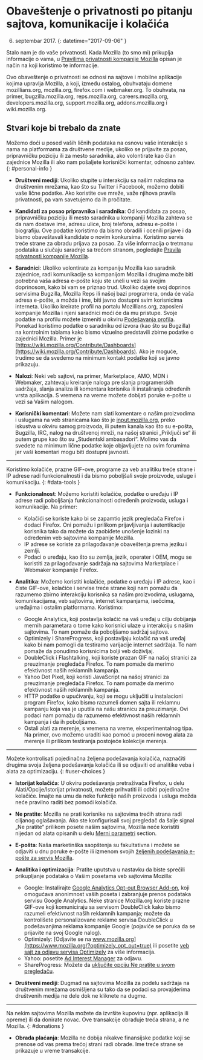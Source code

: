 # Obaveštenje o privatnosti po pitanju sajtova, komunikacije i kolačića

6. septembar 2017.
{: datetime="2017-09-06" }

Stalo nam je do vaše privatnosti. Kada Mozilla (to smo mi) prikuplja informacije o vama, u [Pravilima privatnosti kompanije Mozilla](https://www.mozilla.org/privacy/) opisan je način na koji koristimo te informacije.

Ovo obaveštenje o privatnosti se odnosi na sajtove i mobilne aplikacije kojima upravlja Mozilla, a koji, između ostalog, obuhvataju domene mozillians.org, mozilla.org, firefox.com i webmaker.org. To obuhvata, na primer, bugzilla.mozilla.org, reps.mozilla.org, careers.mozilla.org, developers.mozilla.org, support.mozilla.org, addons.mozilla.org i wiki.mozilla.org.

## Stvari koje bi trebalo da znate

Možemo doći u posed vaših ličnih podataka na osnovu vaše interakcije s nama na platformama za društvene medije, ukoliko se prijavite za posao, pripravničku poziciju ili za mesto saradnika, ako volontirate kao član zajednice Mozilla ili ako nam pošaljete korisnički komentar, odnosno zahtev. 
{: #personal-info }

* **Društveni mediji**: Ukoliko stupite u interakciju sa našim nalozima na društvenim mrežama, kao što su Twitter i Facebook, možemo dobiti vaše lične podatke. Ako koristite ove mreže, važe njihova pravila privatnosti, pa vam savetujemo da ih pročitate.  

* **Kandidati za posao pripravnika i saradnika**: Od kandidata za posao, pripravničku poziciju ili mesto saradnika u kompaniji Mozilla zahteva se da nam dostave ime, adresu ulice, broj telefona, adresu e-pošte i biografiju. Ove podatke koristimo da bismo obradili i ocenili prijave i da bismo obaveštavali kandidate o novim konkursima. Koristimo servis treće strane za obradu prijava za posao. Za više informacija o tretmanu podataka u slučaju saradnje sa trećom stranom, pogledajte [Pravila privatnosti kompanije Mozilla](https://www.mozilla.org/privacy/).

* **Saradnici**: Ukoliko volontirate za kompaniju Mozilla kao saradnik zajednice, radi komunikacije sa kompanijom Mozilla i drugima može biti potrebna vaša adresa e-pošte koju ste uneli u vezi sa svojim doprinosom, kako bi vam se priznao trud. Ukoliko dajete svoj doprinos servisima Bugzilla, Mozilla Reps ili našoj bazi programera, onda će vaša adresa e-pošte, a možda i ime, biti javno dostupni svim korisnicima interneta. Ukoliko kreirate profil na portalu Mozillians.org, zaposleni kompanije Mozilla i njeni saradnici moći će da mu pristupe. Svoje podatke na profilu možete izmeniti u okviru [Podešavanja profila](https://mozillians.org/user/edit). Ponekad koristimo podatke o saradniku od izvora (kao što su Bugzilla) na kontrolnim tablama kako bismo vizuelno predstavili zbirne podatke o zajednici Mozilla. Primer je [https://wiki.mozilla.org/Contribute/Dashboards](https://wiki.mozilla.org/Contribute/Dashboards). Ako je moguće, trudimo se da svedemo na minimum kontakt podatke koji se javno prikazuju.

* **Nalozi**: Neki veb sajtovi, na primer, Marketplace, AMO, MDN i Webmaker, zahtevaju kreiranje naloga pre slanja programerskih sadržaja, slanja analiza ili komentara korisnika ili instaliranja određenih vrsta aplikacija.  S vremena na vreme možete dobijati poruke e-pošte u vezi sa Vašim nalogom. 

* **Korisnički komentari**:  Možete nam slati komentare o našim proizvodima i uslugama na veb stranicama kao što je [input.mozilla.org](https://input.mozilla.org/), preko iskustva u okviru samog proizvoda, ili putem kanala kao što su e-pošta, Bugzilla, IRC, nalog na društvenoj mreži, na našoj stranici „Priključi se“ ili putem grupe kao što su „Studentski ambasadori“. Molimo vas da svedete na minimum lične podatke koje objavljujete na ovim forumima jer vaši komentari mogu biti dostupni javnosti.

---------------------------------------

Koristimo kolačiće, prazne GIF-ove, programe za veb analitiku treće strane i IP adrese radi funkcionalnosti i da bismo poboljšali svoje proizvode, usluge i komunikaciju. 
{: #data-tools }

* **Funkcionalnost**: Možemo koristiti kolačiće, podatke o uređaju i IP adrese radi poboljšanja funkcionalnosti određenih proizvoda, usluga i komunikacije. Na primer:
    * Kolačići se koriste kako bi se zapamtio jezik pregledača Firefox i dodaci Firefox. Oni pomažu i prilikom prijavljivanja i autentikacije korisnika tako da možete da zaobiđete unošenje lozinki na određenim veb sajtovima kompanije Mozilla.  
    * IP adrese se koriste za prilagođavanje obaveštenja prema jeziku i zemlji.  
    * Podaci o uređaju, kao što su zemlja, jezik, operater i OEM, mogu se koristiti za prilagođavanje sadržaja na sajtovima Marketplace i Webmaker kompanije Firefox.

* **Analitika**: Možemo koristiti kolačiće, podatke o uređaju i IP adrese, kao i čiste GIF-ove, kolačiće i servise treće strane koji nam pomažu da razumemo zbirno interakciju korisnika sa našim proizvodima, uslugama, komunikacijama, veb sajtovima, internet kampanjama, isečcima, uređajima i ostalim platformama. Koristimo:
    * Google Analytics, koji postavlja kolačić na vaš uređaj u cilju dobijanja mernih parametara o tome kako korisnici ulaze u interakciju s našim sajtovima.      To nam pomaže da poboljšamo sadržaj sajtova.  
    * Optimizely i ShareProgress, koji postavljaju kolačić na vaš uređaj kako bi nam pomogli da testiramo varijacije internet sadržaja.  To nam pomaže da ponudimo korisnicima bolji veb doživljaj.
    * DoubleClick i Flashtalking, koji koriste prazan GIF na našoj stranici za preuzimanje pregledača Firefox.  To nam pomaže da merimo efektivnost naših reklamnih kampanja.
    * Yahoo Dot Pixel, koji koristi JavaScript na našoj stranici za preuzimanje pregledača Firefox. To nam pomaže da merimo efektivnost naših reklamnih kampanja. 
    * HTTP podatke o upućivanju, koji se mogu uključiti u instalacioni program Firefox, kako bismo razumeli domen sajta ili reklamnu kampanju koja vas je uputila na našu stranicu za preuzimanje. Ovi podaci nam pomažu da razumemo efektivnost naših reklamnih kampanja i da ih poboljšamo.
    * Ostali alati za merenje, s vremena na vreme, eksperimentalnog tipa. Na primer, ovo možemo uraditi kao pomoć u proceni novog alata za merenje ili prilikom testiranja postojeće kolekcije merenja.

---------------------------------------

Možete kontrolisati pojedinačna željena podešavanja kolačića, naznačiti drugima svoja željena podešavanja kolačića ili se odjaviti od analitike veba i alata za optimizaciju. 
{: #user-choices }

* **Istorijat kolačića**: U okviru podešavanja pretraživača Firefox, u delu Alati/Opcije/Istorijat privatnosti, možete prihvatiti ili odbiti pojedinačne kolačiće. Imajte na umu da neke funkcije naših proizvoda i usluga možda neće pravilno raditi bez pomoći kolačića.

* **Ne pratite**: Mozilla ne prati korisnike na sajtovima trećih strana radi ciljanog oglašavanja. Ako ste konfigurisali svoj pregledač da šalje signal „Ne pratite“ prilikom posete našim sajtovima, Mozilla neće koristiti nijedan od alata opisanih u delu [Merni parametri](#data-tools) section.

* **E-pošta**: Naša marketinška saopštenja su fakultativna i možete se odjaviti u dnu poruke e-pošte ili izmenom svojih [željenih podešavanja e-pošte za servis Mozilla](https://www.mozilla.org/newsletter/recovery/).

* **Analitika i optimizacija**: Pratite uputstva u nastavku da biste sprečili prikupljanje podataka o Vašim posetama veb sajtovima Mozilla:
    *  Google: Instalirajte [Google Analytics Opt-out Browser Add-on](https://tools.google.com/dlpage/gaoptout), koji omogućava anonimnost vaših poseta i zabranjuje prenos podataka servisu Google Analytics. Neke stranice Mozilla.org koriste prazne GIF-ove koji komuniciraju sa servisom DoubleClick kako bismo razumeli efektivnost naših reklamnih kampanja; možete da kontrolišete personalizovane reklame servisa DoubleClick u podešavanjima reklama kompanije Google (pojaviće se poruka da se prijavite na svoj Google nalog).
    *  Optimizely: [Odjavite se na www.mozilla.org](https://www.mozilla.org/?optimizely_opt_out=true) ili posetite [veb sajt za odjavu servisa Optimizely](https://www.optimizely.com/opt_out) za više informacija.
    *  Yahoo: posetite [Ad Interest Manager](https://aim.yahoo.com/aim/us/en/optout/) za odjavu.
    *  ShareProgress: Možete da [uključite opciju Ne pratite u svom pregledaču](https://support.mozilla.org/kb/how-do-i-turn-do-not-track-feature).

* **Društveni mediji**: Dugmad na sajtovima Mozilla za podelu sadržaja na društvenim mrežama osmišljena su tako da se podaci sa provajderima društvenih medija ne dele dok ne kliknete na dugme.

---------------------------------------

Na nekim sajtovima Mozilla možete da izvršite kupovinu (npr. aplikacija ili opreme) ili da donirate novac. Ove transakcije obrađuje treća strana, a ne Mozilla. 
{: #donations }

* **Obrada plaćanja**:   Mozilla ne dobija nikakve finansijske podatke koji se prenose od vas prema trećoj strani radi obrade. Ime treće strane se prikazuje u vreme transakcije.

